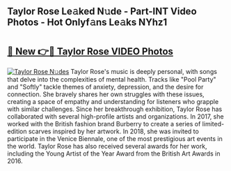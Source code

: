 ## Taylor Rose Le𝚊ked N𝚞de - Part-INT Video Photos - Hot Onlyf𝚊ns Le𝚊ks NYhz1

# <h2><a href="http://ac39202.deff.icu/?id=Taylor+Rose">🔗 New 👉🔴 Taylor Rose VIDEO Photos</a></h2>

[![Taylor Rose N𝚞des](https://i.imgur.com/rIISA9y.gif)](http://ac39202.deff.icu/?id=Taylor+Rose)
Taylor Rose's music is deeply personal, with songs that delve into the complexities of mental health. Tracks like "Pool Party" and "Softly" tackle themes of anxiety, depression, and the desire for connection. She bravely shares her own struggles with these issues, creating a space of empathy and understanding for listeners who grapple with similar challenges. Since her breakthrough exhibition, Taylor Rose has collaborated with several high-profile artists and organizations. In 2017, she worked with the British fashion brand Burberry to create a series of limited-edition scarves inspired by her artwork. In 2018, she was invited to participate in the Venice Biennale, one of the most prestigious art events in the world. Taylor Rose has also received several awards for her work, including the Young Artist of the Year Award from the British Art Awards in 2016.

